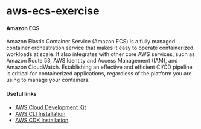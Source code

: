 # aws-ecs-exercise

#### Amazon ECS
Amazon Elastic Container Service (Amazon ECS) is a fully managed container orchestration
service that makes it easy to operate containerized workloads at scale.  It also integrates
with other core AWS services, such as Amazon Route 53, AWS Identity and Access Management
(IAM), and Amazon CloudWatch.  Establishing an effective and efficient CI/CD
pipeline is critical for containerized applications, regardless of the platform
you are using to manage your containers.

#### Useful links

- [AWS Cloud Development Kit](https://aws.amazon.com/cdk/)
- [AWS CLI Installation](https://docs.aws.amazon.com/cli/latest/userguide/install-cliv2-mac.html)
- [AWS CDK Installation](https://docs.aws.amazon.com/cdk/latest/guide/getting_started.html)
